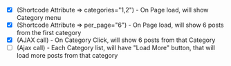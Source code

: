 - [x] (Shortcode Attribute => categories="1,2") - On Page load, will show Category menu
- [x] (Shortcode Attribute => per_page="6") - On Page load, will show 6 posts from the first category
- [x] (AJAX call) - On Category Click, will show 6 posts from that Category
- [ ] (Ajax call) - Each Category list, will have "Load More" button, that will load more posts from that category